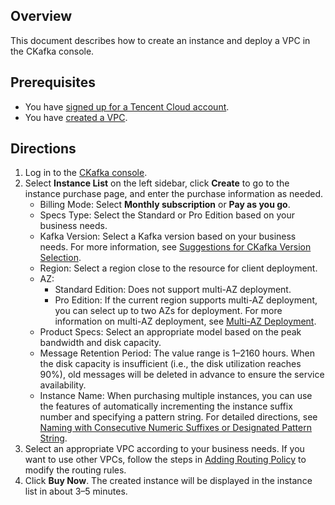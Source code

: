 ## Overview
This document describes how to create an instance and deploy a VPC in the CKafka console.


## Prerequisites

- You have [signed up for a Tencent Cloud account](https://intl.cloud.tencent.com/document/product/378/17985).
- You have [created a VPC](https://intl.cloud.tencent.com/document/product/215/31805).

## Directions

1. Log in to the [CKafka console](https://console.intl.cloud.tencent.com/ckafka).
2. Select **Instance List** on the left sidebar, click **Create** to go to the instance purchase page, and enter the purchase information as needed.
   - Billing Mode: Select **Monthly subscription** or **Pay as you go**.
   - Specs Type: Select the Standard or Pro Edition based on your business needs.
   - Kafka Version: Select a Kafka version based on your business needs. For more information, see [Suggestions for CKafka Version Selection](https://intl.cloud.tencent.com/document/product/597/40964).
   - Region: Select a region close to the resource for client deployment.
   - AZ:
     - Standard Edition: Does not support multi-AZ deployment.
     - Pro Edition: If the current region supports multi-AZ deployment, you can select up to two AZs for deployment. For more information on multi-AZ deployment, see [Multi-AZ Deployment](https://intl.cloud.tencent.com/document/product/597/40243).
   - Product Specs: Select an appropriate model based on the peak bandwidth and disk capacity.
   - Message Retention Period: The value range is 1–2160 hours.
     When the disk capacity is insufficient (i.e., the disk utilization reaches 90%), old messages will be deleted in advance to ensure the service availability.
   - Instance Name: When purchasing multiple instances, you can use the features of automatically incrementing the instance suffix number and specifying a pattern string. For detailed directions, see [Naming with Consecutive Numeric Suffixes or Designated Pattern String](https://intl.cloud.tencent.com/document/product/597/41581).
3. Select an appropriate VPC according to your business needs.
   If you want to use other VPCs, follow the steps in [Adding Routing Policy](https://intl.cloud.tencent.com/document/product/597/32555) to modify the routing rules.
4. Click **Buy Now**. The created instance will be displayed in the instance list in about 3–5 minutes.
